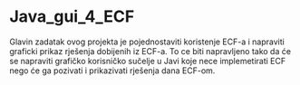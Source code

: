 Java_gui_4_ECF
==============
Glavin zadatak ovog projekta je pojednostaviti koristenje ECF-a i napraviti graficki prikaz rješenja dobijenih iz ECF-a. To ce biti napravljeno tako da će se napraviti grafičko korisničko sučelje u Javi koje nece implemetirati ECF nego će ga pozivati i prikazivati rješenja dana ECF-om.
